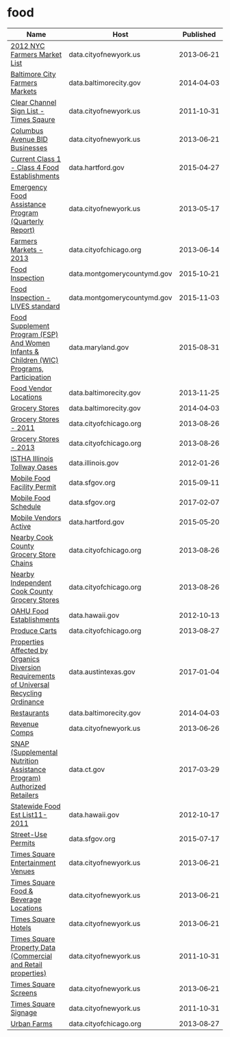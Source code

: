 # food

Name | Host | Published
---- | ---- | ---------
[2012 NYC Farmers Market List](../datasets/b7kx-qikm.md) | data.cityofnewyork.us | 2013&#x2011;06&#x2011;21
[Baltimore City Farmers Markets](../datasets/atzp-3tnt.md) | data.baltimorecity.gov | 2014&#x2011;04&#x2011;03
[Clear Channel Sign List - Times Sqaure](../datasets/wjtn-s4z7.md) | data.cityofnewyork.us | 2011&#x2011;10&#x2011;31
[Columbus Avenue BID Businesses](../datasets/h5nh-eqde.md) | data.cityofnewyork.us | 2013&#x2011;06&#x2011;21
[Current Class 1 - Class 4 Food Establishments](../datasets/xkvv-76v8.md) | data.hartford.gov | 2015&#x2011;04&#x2011;27
[Emergency Food Assistance Program (Quarterly Report)](../datasets/mpqk-skis.md) | data.cityofnewyork.us | 2013&#x2011;05&#x2011;17
[Farmers Markets - 2013](../datasets/i8y3-ytj4.md) | data.cityofchicago.org | 2013&#x2011;06&#x2011;14
[Food Inspection](../datasets/5pue-gfbe.md) | data.montgomerycountymd.gov | 2015&#x2011;10&#x2011;21
[Food Inspection - LIVES standard](../datasets/ft84-r7wr.md) | data.montgomerycountymd.gov | 2015&#x2011;11&#x2011;03
[Food Supplement Program (FSP) And Women Infants & Children (WIC) Programs, Participation](../datasets/kazx-cq55.md) | data.maryland.gov | 2015&#x2011;08&#x2011;31
[Food Vendor Locations](../datasets/bqw3-z52q.md) | data.baltimorecity.gov | 2013&#x2011;11&#x2011;25
[Grocery Stores](../datasets/uuwk-975y.md) | data.baltimorecity.gov | 2014&#x2011;04&#x2011;03
[Grocery Stores - 2011](../datasets/4u6w-irs9.md) | data.cityofchicago.org | 2013&#x2011;08&#x2011;26
[Grocery Stores - 2013](../datasets/53t8-wyrc.md) | data.cityofchicago.org | 2013&#x2011;08&#x2011;26
[ISTHA Illinois Tollway Oases](../datasets/zyh4-gim7.md) | data.illinois.gov | 2012&#x2011;01&#x2011;26
[Mobile Food Facility Permit](../datasets/rqzj-sfat.md) | data.sfgov.org | 2015&#x2011;09&#x2011;11
[Mobile Food Schedule](../datasets/jjew-r69b.md) | data.sfgov.org | 2017&#x2011;02&#x2011;07
[Mobile Vendors Active](../datasets/gab7-hi8g.md) | data.hartford.gov | 2015&#x2011;05&#x2011;20
[Nearby Cook County Grocery Store Chains](../datasets/wryv-d7zf.md) | data.cityofchicago.org | 2013&#x2011;08&#x2011;26
[Nearby Independent Cook County Grocery Stores](../datasets/ddxq-pdr6.md) | data.cityofchicago.org | 2013&#x2011;08&#x2011;26
[OAHU Food Establishments](../datasets/qkvm-skze.md) | data.hawaii.gov | 2012&#x2011;10&#x2011;13
[Produce Carts](../datasets/divg-mhqk.md) | data.cityofchicago.org | 2013&#x2011;08&#x2011;27
[Properties Affected by Organics Diversion Requirements of Universal Recycling Ordinance](../datasets/a3pf-9u7n.md) | data.austintexas.gov | 2017&#x2011;01&#x2011;04
[Restaurants](../datasets/k5ry-ef3g.md) | data.baltimorecity.gov | 2014&#x2011;04&#x2011;03
[Revenue Comps](../datasets/sv6e-j8t9.md) | data.cityofnewyork.us | 2013&#x2011;06&#x2011;26
[SNAP (Supplemental Nutrition Assistance Program) Authorized Retailers](../datasets/2xqb-xbez.md) | data.ct.gov | 2017&#x2011;03&#x2011;29
[Statewide Food Est List11-2011](../datasets/9ekn-r3cm.md) | data.hawaii.gov | 2012&#x2011;10&#x2011;17
[Street-Use Permits](../datasets/b6tj-gt35.md) | data.sfgov.org | 2015&#x2011;07&#x2011;17
[Times Square Entertainment Venues](../datasets/jxdc-hnze.md) | data.cityofnewyork.us | 2013&#x2011;06&#x2011;21
[Times Square Food & Beverage Locations](../datasets/kh2m-kcyz.md) | data.cityofnewyork.us | 2013&#x2011;06&#x2011;21
[Times Square Hotels](../datasets/v8qe-fx6p.md) | data.cityofnewyork.us | 2013&#x2011;06&#x2011;21
[Times Square Property Data (Commercial and Retail properties)](../datasets/j86k-5i43.md) | data.cityofnewyork.us | 2011&#x2011;10&#x2011;31
[Times Square Screens](../datasets/n246-cev5.md) | data.cityofnewyork.us | 2013&#x2011;06&#x2011;21
[Times Square Signage](../datasets/6bzx-emuu.md) | data.cityofnewyork.us | 2011&#x2011;10&#x2011;31
[Urban Farms](../datasets/2a55-dhk8.md) | data.cityofchicago.org | 2013&#x2011;08&#x2011;27

